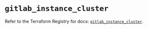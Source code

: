 # `gitlab_instance_cluster`

Refer to the Terraform Registry for docs: [`gitlab_instance_cluster`](https://registry.terraform.io/providers/gitlabhq/gitlab/18.5.0/docs/resources/instance_cluster).

